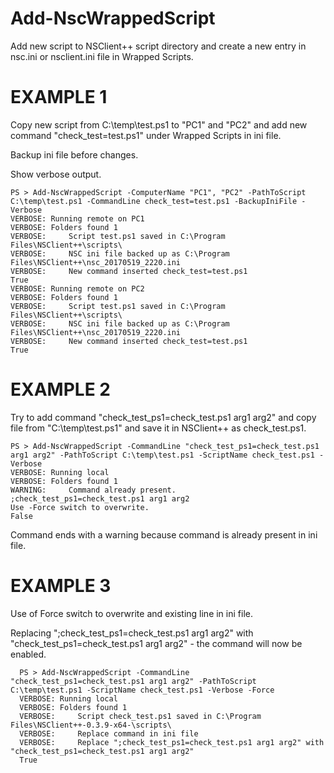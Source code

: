 # Add-NscWrappedScript
Add new script to NSClient++ script directory and create a new entry in nsc.ini or nsclient.ini file in Wrapped Scripts.

# EXAMPLE 1
Copy new script from C:\temp\test.ps1 to "PC1" and "PC2" and add new command "check_test=test.ps1" under Wrapped Scripts in ini file. 

Backup ini file before changes.

Show verbose output.

    PS > Add-NscWrappedScript -ComputerName "PC1", "PC2" -PathToScript C:\temp\test.ps1 -CommandLine check_test=test.ps1 -BackupIniFile -Verbose
    VERBOSE: Running remote on PC1
    VERBOSE: Folders found 1
    VERBOSE:     Script test.ps1 saved in C:\Program Files\NSClient++\scripts\
    VERBOSE:     NSC ini file backed up as C:\Program Files\NSClient++\nsc_20170519_2220.ini
    VERBOSE:     New command inserted check_test=test.ps1
    True
    VERBOSE: Running remote on PC2
    VERBOSE: Folders found 1
    VERBOSE:     Script test.ps1 saved in C:\Program Files\NSClient++\scripts\
    VERBOSE:     NSC ini file backed up as C:\Program Files\NSClient++\nsc_20170519_2220.ini
    VERBOSE:     New command inserted check_test=test.ps1
    True

# EXAMPLE 2
Try to add command "check_test_ps1=check_test.ps1 arg1 arg2" and copy file from "C:\temp\test.ps1" and save it in NSClient++ as check_test.ps1.

    PS > Add-NscWrappedScript -CommandLine "check_test_ps1=check_test.ps1 arg1 arg2" -PathToScript C:\temp\test.ps1 -ScriptName check_test.ps1 -Verbose
    VERBOSE: Running local
    VERBOSE: Folders found 1
    WARNING:     Command already present.
    ;check_test_ps1=check_test.ps1 arg1 arg2
    Use -Force switch to overwrite.
    False
Command ends with a warning because command is already present in ini file.


# EXAMPLE 3
Use of Force switch to overwrite and existing line in ini file. 

Replacing ";check_test_ps1=check_test.ps1 arg1 arg2" with "check_test_ps1=check_test.ps1 arg1 arg2" - the command will now be enabled.

      PS > Add-NscWrappedScript -CommandLine "check_test_ps1=check_test.ps1 arg1 arg2" -PathToScript C:\temp\test.ps1 -ScriptName check_test.ps1 -Verbose -Force
      VERBOSE: Running local
      VERBOSE: Folders found 1
      VERBOSE:     Script check_test.ps1 saved in C:\Program Files\NSClient++-0.3.9-x64-\scripts\
      VERBOSE:     Replace command in ini file
      VERBOSE:     Replace ";check_test_ps1=check_test.ps1 arg1 arg2" with "check_test_ps1=check_test.ps1 arg1 arg2"
      True
